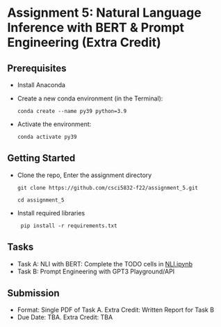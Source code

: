 # Assignment 5: Natural Language Inference with BERT & Prompt Engineering (Extra Credit)

## Prerequisites

 - Install Anaconda

 - Create a new conda environment (in the Terminal):

    `conda create --name py39 python=3.9`
    
 - Activate the environment:

     `conda activate py39`

## Getting Started

  - Clone the repo, Enter the assignment directory
     
      ` git clone https://github.com/csci5832-f22/assignment_5.git `
      
      ` cd assignment_5 `
        
  - Install required libraries

     ` pip install -r requirements.txt`

## Tasks

  - Task A: NLI with BERT: Complete the TODO cells in [NLI.ipynb](NLI.ipynb)
  - Task B: Prompt Engineering with GPT3 Playground/API
     
## Submission

   - Format: Single PDF of Task A.  Extra Credit: Written Report for Task B
   - Due Date: TBA. Extra Credit: TBA

